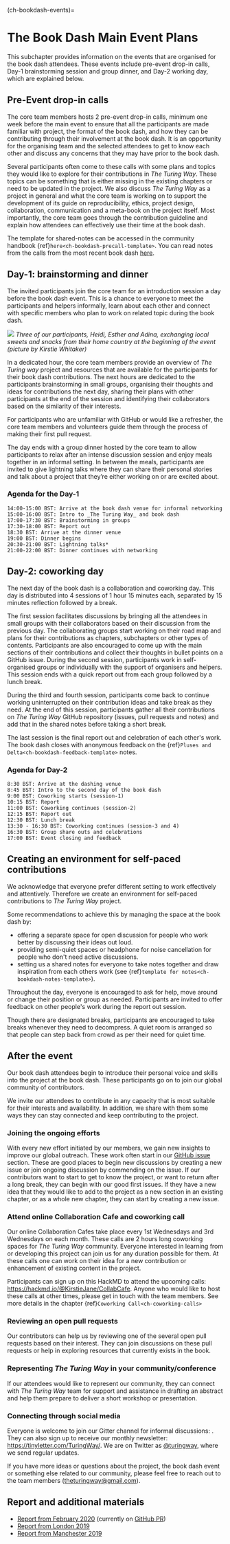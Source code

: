 (ch-bookdash-events)=
# The Book Dash Main Event Plans

This subchapter provides information on the events that are organised for the book dash attendees.
These events include pre-event drop-in calls, Day-1 brainstorming session and group dinner, and Day-2 working day, which are explained below.

## Pre-Event drop-in calls

The core team members hosts 2 pre-event drop-in calls, minimum one week before the main event to ensure that all the participants are made familiar with project, the format of the book dash, and how they can be contributing through their involvement at the book dash.
It is an opportunity for the organising team and the selected attendees to get to know each other and discuss any concerns that they may have prior to the book dash.

Several participants often come to these calls with some plans and topics they would like to explore for their contributions in _The Turing Way_.
These topics can be something that is either missing in the existing chapters or need to be updated in the project.
We also discuss _The Turing Way_ as a project in general and what the core team is working on to support the development of its guide on reproducibility, ethics, project design, collaboration, communication and a meta-book on the project itself.
Most importantly, the core team goes through the contribution guideline and explain how attendees can effectively use their time at the book dash.

The template for shared-notes can be accessed in the community handbook {ref}`here<ch-bookdash-precall-template>`.
You can read notes from the calls from the most recent book dash [here](https://hackmd.io/@malvikasharan/bookdash).

## Day-1: brainstorming and dinner

The invited participants join the core team for an introduction session a day before the book dash event.
This is a chance to everyone to meet the participants and helpers informally, learn about each other and connect with specific members who plan to work on related topic during the book dash.

![](./figures/book-dash-feb20-intro1.jpg)
*Three of our participants, Heidi, Esther and Adina, exchanging local sweets and snacks from their home country at the beginning of the event (picture by Kirstie Whitaker)*

In a dedicated hour, the core team members provide an overview of _The Turing way_ project and resources that are available for the participants for their book dash contributions.
The next hours are dedicated to the participants brainstorming in small groups, organising their thoughts and ideas for contributions the next day, sharing their plans with other participants at the end of the session and identifying their collaborators based on the similarity of their interests.

For participants who are unfamiliar with GitHub or would like a refresher, the core team members and volunteers guide them through the process of making their first pull request.

The day ends with a group dinner hosted by the core team to allow participants to relax after an intense discussion session and enjoy meals together in an informal setting.
In between the meals, participants are invited to give lightning talks where they can share their personal stories and talk about a project that they’re either working on or are excited about.

### Agenda for the Day-1

```
14:00-15:00 BST: Arrive at the book dash venue for informal networking
15:00-16:00 BST: Intro to _The Turing Way_ and book dash
17:00-17:30 BST: Brainstorming in groups
17:30-18:00 BST: Report out
18:30 BST: Arrive at the dinner venue
19:00 BST: Dinner begins
20:30-21:00 BST: Lightning talks*
21:00-22:00 BST: Dinner continues with networking
```

## Day-2: coworking day

The next day of the book dash is a collaboration and coworking day.
This day is distributed into 4 sessions of 1 hour 15 minutes each, separated by 15 minutes reflection followed by a break.

The first session facilitates discussions by bringing all the attendees in small groups with their collaborators based on their discussion from the previous day.
The collaborating groups start working on their road map and plans for their contributions as chapters, subchapters or other types of contents.
Participants are also encouraged to come up with the main sections of their contributions and collect their thoughts in bullet points on a GitHub issue.
During the second session, participants work in self-organised groups or individually with the support of organisers and helpers.
This session ends with a quick report out from each group followed by a lunch break.

During the third and fourth session, participants come back to continue working uninterrupted on their contribution ideas and take break as they need.
At the end of this session, participants gather all their contributions  on _The Turing Way_ GitHub repository (issues, pull requests and notes) and add that in the shared notes before taking a short break.

The last session is the final report out and celebration of each other's work.
The book dash closes with anonymous feedback on the {ref}`Pluses and Delta<ch-bookdash-feedback-template>` notes.

### Agenda for Day-2

```
8:30 BST: Arrive at the dashing venue
8:45 BST: Intro to the second day of the book dash
9:00 BST: Coworking starts (session-1)
10:15 BST: Report
11:00 BST: Coworking continues (session-2)
12:15 BST: Report out
12:30 BST: Lunch break
13:30 - 16:30 BST: Coworking continues (session-3 and 4)
16:30 BST: Group share outs and celebrations
17:00 BST: Event closing and feedback
```

## Creating an environment for self-paced contributions

We acknowledge that everyone prefer different setting to work effectively and attentively.
Therefore we create an environment for self-paced contributions to _The Turing Way_ project.

Some recommendations to achieve this by managing the space at the book dash by:
- offering a separate space for open discussion for people who work better by discussing their ideas out loud.
- providing semi-quiet spaces or headphone for noise cancellation for people who don't need active discussions.
- setting us a shared notes for everyone to take notes together and draw inspiration from each others work (see {ref}`template for notes<ch-bookdash-notes-template>`).

Throughout the day, everyone is encouraged to ask for help, move around or change their position or group as needed.
Participants are invited to offer feedback on other people's work during the report out session.

Though there are designated breaks, participants are encouraged to take breaks whenever they need to decompress.
A quiet room is arranged so that people can step back from crowd as per their need for quiet time.

## After the event

Our book dash attendees begin to introduce their personal voice and skills into the project at the book dash.
These participants go on to join our global community of contributors.

We invite our attendees to contribute in any capacity that is most suitable for their interests and availability.
In addition, we share with them some ways they can stay connected and keep contributing to the project.

### Joining the ongoing efforts

With every new effort initiated by our members, we gain new insights to improve our global outreach.
These work often start in our [GitHub issue](https://github.com/alan-turing-institute/the-turing-way/issues) section.
These are good places to begin new discussions by creating a new issue or join ongoing discussion by commending on the issue.
If our contributors want to start to get to know the project, or want to return after a long break, they can begin with our good first issues.
If they have a new idea that they would like to add to the project as a new section in an existing chapter, or as a whole new chapter, they can start by creating a new issue.

### Attend online Collaboration Cafe and coworking call

Our online Collaboration Cafes take place every 1st Wednesdays and 3rd Wednesdays on each month.
These calls are 2 hours long coworking spaces for _The Turing Way_ community.
Everyone interested in learning from or developing this project can join us for any duration possible for them. At these calls one can work on their idea for a new contribution or enhancement of existing content in the project.

Participants can sign up on this HackMD to attend the upcoming calls: https://hackmd.io/@KirstieJane/CollabCafe.
Anyone who would like to host these calls at other times, please get in touch with the team members.
See more details in the chapter {ref}`Coworking Call<ch-coworking-calls>`

### Reviewing an open pull requests

Our contributors can help us by reviewing one of the several open pull requests based on their interest.
They can join discussions on these pull requests or help in exploring resources that currently exists in the book.

### Representing _The Turing Way_ in your community/conference

If our attendees would like to represent our community, they can connect with _The Turing Way_ team for support and assistance in drafting an abstract and help them prepare to deliver a short workshop or presentation.

### Connecting through social media

Everyone is welcome to join our Gitter channel for informal discussions: .
They can also sign up to receive our monthly newsletter: https://tinyletter.com/TuringWay/.
We are on Twitter as [@turingway](), where we send regular updates.

If you have more ideas or questions about the project, the book dash event or something else related to our community, please feel free to reach out to the team members (theturingway@gmail.com).

## Report and additional materials

- [Report from February 2020](https://hackmd.io/@malvikasharan/rJSSJurEL) (currently on [GitHub PR](https://github.com/alan-turing-institute/the-turing-way/pull/928))
- [Report from London 2019](https://github.com/alan-turing-institute/the-turing-way/blob/master/workshops/book-dash/book-dash-ldn-report.md)
- [Report from Manchester 2019](https://github.com/alan-turing-institute/the-turing-way/blob/master/workshops/book-dash/book-dash-mcr-report.md)
